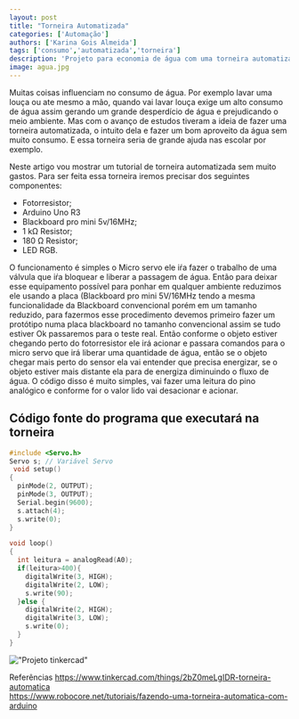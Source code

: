 ```yaml
---
layout: post
title: "Torneira Automatizada"
categories: ['Automação']
authors: ['Karina Gois Almeida'] 
tags: ['consumo','automatizada','torneira']
description: 'Projeto para economia de água com uma torneira automatizada'
image: agua.jpg
---
```


Muitas coisas influenciam no consumo de água. Por exemplo lavar uma louça ou ate mesmo a mão, quando vai lavar louça exige um alto consumo de água assim gerando um 
grande desperdício de água e prejudicando o meio ambiente. Mas com o avanço de estudos tiveram a ideia de fazer uma torneira automatizada, o intuito dela e fazer
um bom aproveito da água sem muito consumo. E essa torneira seria de grande ajuda nas escolar por exemplo.

Neste artigo vou mostrar um tutorial de torneira automatizada sem muito gastos. Para ser feita essa torneira iremos precisar dos seguintes componentes:

- Fotorresistor;
- Arduino Uno R3
- Blackboard pro mini 5v/16MHz;
- 1 kΩ Resistor;
- 180 Ω Resistor;
- LED RGB.

O funcionamento é simples o Micro servo ele iŕa fazer o trabalho de uma válvula que iŕa bloquear e liberar a passagem de água.
Então para deixar esse equipamento possível para ponhar em qualquer ambiente reduzimos ele usando a placa (Blackboard pro mini 5V/16MHz tendo a mesma funcionalidade
da Blackboard convencional porém em um tamanho reduzido, para fazermos esse procedimento devemos primeiro fazer um protótipo numa placa blackboard no tamanho
convencional assim se tudo estiver Ok passaremos para o teste real.
Então conforme o objeto estiver chegando perto do fotorresistor ele irá acionar e passara comandos para o micro servo que irá liberar uma quantidade de água, então se o objeto chegar  mais perto do sensor ela vai entender que precisa energizar, se o objeto estiver mais distante ela para de energiza diminuindo o fluxo de água. O código disso é  muito simples, vai fazer uma leitura do pino analógico e conforme for o valor lido vai desacionar e acionar.

## Código fonte do programa que executará na torneira

```c
#include <Servo.h>
Servo s; // Variável Servo
 void setup()
{
  pinMode(2, OUTPUT);
  pinMode(3, OUTPUT);
  Serial.begin(9600);
  s.attach(4);
  s.write(0); 
}

void loop()
{
  int leitura = analogRead(A0);
  if(leitura>400){
  	digitalWrite(3, HIGH);
    digitalWrite(2, LOW);
  	s.write(90); 
  }else {
  	digitalWrite(2, HIGH);
    digitalWrite(3, LOW);
  	s.write(0); 
  }
}
```
!["Projeto tinkercad"](/42/images/post/foto.jpeg)


Referências 
https://www.tinkercad.com/things/2bZ0meLgIDR-torneira-automatica  
https://www.robocore.net/tutoriais/fazendo-uma-torneira-automatica-com-arduino

